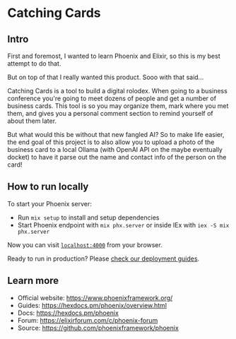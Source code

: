 # Catching Cards

## Intro
First and foremost, I wanted to learn Phoenix and Elixir, so this is my best attempt to do that.

But on top of that I really wanted this product. Sooo with that said...

Catching Cards is a tool to build a digital rolodex. When going to a business conference you're going to meet dozens of people and get a number of business cards. This tool is so you may organize them, mark where you met them, and gives you a personal comment section to remind yourself of about them later.

But what would this be without that new fangled AI? So to make life easier, the end goal of this project is to also allow you to upload a photo of the business card to a local Ollama (with OpenAI API on the maybe eventually docket) to have it parse out the name and contact info of the person on the card! 


## How to run locally
To start your Phoenix server:

  * Run `mix setup` to install and setup dependencies
  * Start Phoenix endpoint with `mix phx.server` or inside IEx with `iex -S mix phx.server`

Now you can visit [`localhost:4000`](http://localhost:4000) from your browser.

Ready to run in production? Please [check our deployment guides](https://hexdocs.pm/phoenix/deployment.html).

## Learn more

  * Official website: https://www.phoenixframework.org/
  * Guides: https://hexdocs.pm/phoenix/overview.html
  * Docs: https://hexdocs.pm/phoenix
  * Forum: https://elixirforum.com/c/phoenix-forum
  * Source: https://github.com/phoenixframework/phoenix
